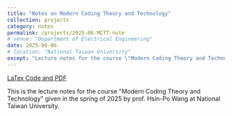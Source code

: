 ```yaml
---
title: "Notes on Modern Coding Theory and Technology"
collection: projects
category: notes
permalink: /projects/2025-06-MCTT-note
# venue: "Department of Electrical Engineering"
date: 2025-06-06
# location: "National Taiwan University"
except: "Lecture notes for the course \"Modern Coding Theory and Technology\" given in the spring of 2025 by prof. Hsin-Po Wang."
---
```


[LaTex Code and PDF](https://github.com/WenPerng/MCTT_Lecture_Note)

This is the lecture notes for the course "Modern Coding Theory and Technology" given in the spring of 2025 by prof. Hsin-Po Wang at National Taiwan University.


